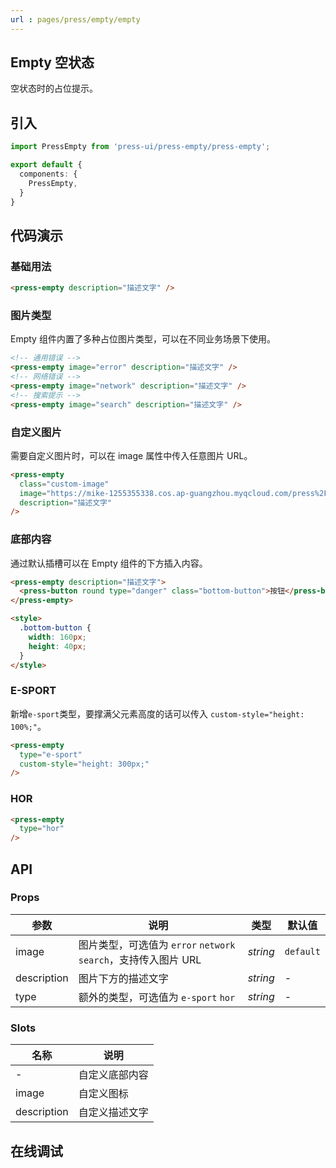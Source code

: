 ```yaml
---
url : pages/press/empty/empty
---
```


## Empty 空状态 

空状态时的占位提示。


## 引入

```ts
import PressEmpty from 'press-ui/press-empty/press-empty';

export default {
  components: {
    PressEmpty,
  }
}
```

## 代码演示

### 基础用法

```html
<press-empty description="描述文字" />
```

### 图片类型

Empty 组件内置了多种占位图片类型，可以在不同业务场景下使用。

```html
<!-- 通用错误 -->
<press-empty image="error" description="描述文字" />
<!-- 网络错误 -->
<press-empty image="network" description="描述文字" />
<!-- 搜索提示 -->
<press-empty image="search" description="描述文字" />
```

### 自定义图片

需要自定义图片时，可以在 image 属性中传入任意图片 URL。

```html
<press-empty
  class="custom-image"
  image="https://mike-1255355338.cos.ap-guangzhou.myqcloud.com/press%2Fimg%2Fcustom-empty-image.png"
  description="描述文字"
/>
```

### 底部内容

通过默认插槽可以在 Empty 组件的下方插入内容。

```html
<press-empty description="描述文字">
  <press-button round type="danger" class="bottom-button">按钮</press-button>
</press-empty>

<style>
  .bottom-button {
    width: 160px;
    height: 40px;
  }
</style>
```

### E-SPORT

新增`e-sport`类型，要撑满父元素高度的话可以传入 `custom-style="height: 100%;"`。

```html
<press-empty 
  type="e-sport" 
  custom-style="height: 300px;"
/>
```

### HOR

```html
<press-empty 
  type="hor" 
/>
```

## API

### Props

| 参数        | 说明                                                            | 类型     | 默认值    |
| ----------- | --------------------------------------------------------------- | -------- | --------- |
| image       | 图片类型，可选值为 `error` `network` `search`，支持传入图片 URL | _string_ | `default` |
| description | 图片下方的描述文字                                              | _string_ | -         |
| type        | 额外的类型，可选值为 `e-sport` `hor`                            | _string_ | -         |

### Slots

| 名称        | 说明           |
| ----------- | -------------- |
| -           | 自定义底部内容 |
| image       | 自定义图标     |
| description | 自定义描述文字 |


## 在线调试

<debug-online />